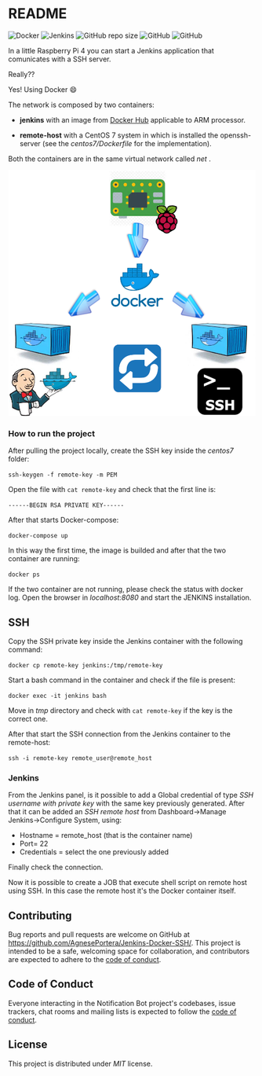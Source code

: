 # README

![Docker](https://img.shields.io/badge/docker-v20.10.5-blue)
![Jenkins](https://img.shields.io/badge/Jenkins-ARM-red)
![GitHub repo size](https://img.shields.io/github/repo-size/AgnesePortera/Jenkins-Docker-SSH)
![GitHub](https://img.shields.io/github/license/AgnesePortera/Jenkins-Docker-SSH?style=plastic)
![GitHub](https://img.shields.io/github/last-commit/AgnesePortera/Jenkins-Docker-SSH)

In a little Raspberry Pi 4 you can start a Jenkins application that comunicates with a SSH server.

Really??

Yes! Using Docker :smile:

The network is composed by two containers:

* **jenkins** with an image from [Docker Hub](https://hub.docker.com/r/jenkins4eval/jenkins) applicable to ARM processor.

* **remote-host** with a CentOS 7 system in which is installed the openssh-server (see the *centos7/Dockerfile* for the implementation).

Both the containers are in the same virtual network called *net* .

![preview config](https://github.com/AgnesePortera/Jenkins-Docker-SSH/blob/master/schema.png)


### How to run the project
After pulling the project locally, create the SSH key inside the *centos7* folder:

`ssh-keygen -f remote-key -m PEM`

Open the file with `cat remote-key` and check that the first line is:

`------BEGIN RSA PRIVATE KEY------`

After that starts Docker-compose:

`docker-compose up`

In this way the first time, the image is builded and after that the two container are running:

`docker ps`

If the two container are not running, please check the status with docker log.
Open the browser in *localhost:8080* and start the JENKINS installation.

## SSH

Copy the SSH private key inside the Jenkins container with the following command:

`docker cp remote-key jenkins:/tmp/remote-key`

Start a bash command in the container and check if the file is present:

`docker exec -it jenkins bash`

Move in *tmp* directory and check with `cat remote-key` if the key is the correct one.

After that start the SSH connection from the Jenkins container to the remote-host:

`ssh -i remote-key remote_user@remote_host`

### Jenkins 
From the Jenkins panel, is it possible to add a Global credential of type *SSH username with private key* with the same key previously generated.
After that it can be added an *SSH remote host* from Dashboard->Manage Jenkins->Configure System, using:

* Hostname = remote_host (that is the container name)
* Port= 22
* Credentials = select the one previously added

Finally check the connection.

Now it is possible to create a JOB that execute shell script on remote host using SSH.
In this case the remote host it's the Docker container itself.

## Contributing

Bug reports and pull requests are welcome on GitHub at https://github.com/AgnesePortera/Jenkins-Docker-SSH/.
This project is intended to be a safe, welcoming space for collaboration, and contributors are expected to adhere to the
[code of conduct](https://github.com/AgnesePortera/Jenkins-Docker-SSH/blob/master/CODE_OF_CONDUCT.md).

## Code of Conduct

Everyone interacting in the Notification Bot project's codebases, issue trackers, chat rooms and mailing lists is
expected to follow
the [code of conduct](https://github.com/AgnesePortera/Jenkins-Docker-SSH/blob/master/CODE_OF_CONDUCT.md).

## License

This project is distributed under _MIT_ license.
